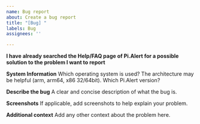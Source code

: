 ```yaml
---
name: Bug report
about: Create a bug report
title: "[Bug] "
labels: Bug
assignees: ''

---
```


**I have already searched the Help/FAQ page of Pi.Alert for a possible solution to the problem I want to report**

**System Information**
Which operating system is used? The architecture may be helpful (arm, arm64, x86 32/64bit). Which Pi.Alert version?

**Describe the bug**
A clear and concise description of what the bug is.

**Screenshots**
If applicable, add screenshots to help explain your problem.

**Additional context**
Add any other context about the problem here.
